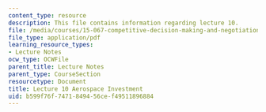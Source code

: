 ```yaml
---
content_type: resource
description: This file contains information regarding lecture 10.
file: /media/courses/15-067-competitive-decision-making-and-negotiation-spring-2011/b599f76f7471849456cef49511896884_MIT15_067S11_lec10.pdf
file_type: application/pdf
learning_resource_types:
- Lecture Notes
ocw_type: OCWFile
parent_title: Lecture Notes
parent_type: CourseSection
resourcetype: Document
title: Lecture 10 Aerospace Investment
uid: b599f76f-7471-8494-56ce-f49511896884
---
```

